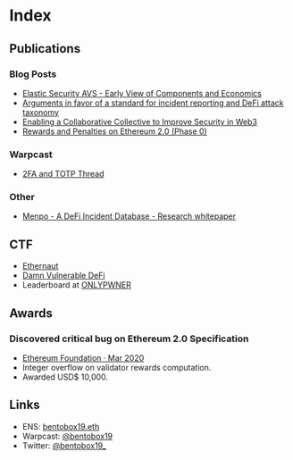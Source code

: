 # Index

## Publications

### Blog Posts

* [Elastic Security AVS - Early View of Components and Economics](https://bentobox19.github.io/posts/elastic_security_avs_early_view)
* [Arguments in favor of a standard for incident reporting and DeFi attack taxonomy](https://bentobox19.github.io/posts/stix_and_defi_attack_taxonomy)
* [Enabling a Collaborative Collective to Improve Security in Web3](https://consensys.io/blog/enabling-collaborative-collective-improve-security-web3)
* [Rewards and Penalties on Ethereum 2.0 (Phase 0)](https://consensyscodefi.medium.com/rewards-and-penalties-on-ethereum-2-0-phase-0-consensys-codefi-50d9bc5e98e5)

### Warpcast

* [2FA and TOTP Thread](https://warpcast.com/bentobox19/0xcc84dbae)

### Other

* [Menpo - A DeFi Incident Database - Research whitepaper](https://docs.google.com/document/d/1bmbzHYu9s5DTgSinJXHdFWjBWla43jV1G6SnX3X8OB4/edit#heading=h.hfqnt8tzve7p)

## CTF

* [Ethernaut](https://github.com/bentobox19/ethernaut-foundry)
* [Damn Vulnerable DeFi](https://github.com/bentobox19/damn-vulnerable-defi)
* Leaderboard at [ONLYPWNER](https://onlypwner.xyz/leaderboard)

## Awards

### Discovered critical bug on Ethereum 2.0 Specification

* [Ethereum Foundation · Mar 2020](https://blog.ethereum.org/2020/03/31/eth2-quick-update-no-10/)
* Integer overflow on validator rewards computation.
* Awarded USD$ 10,000.

## Links

* ENS: [bentobox19.eth](https://app.ens.domains/bentobox19.eth)
* Warpcast: [@bentobox19](https://warpcast.com/bentobox19)
* Twitter: [@bentobox19\_](https://twitter.com/bentobox19_)
